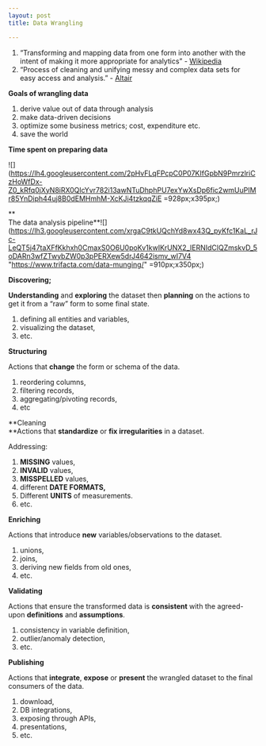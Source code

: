 ```yaml
---
layout: post
title: Data Wrangling

---
```

1. “Transforming and mapping data from one form into another with the intent of making it more appropriate for analytics” - [Wikipedia](https://en.wikipedia.org/wiki/Data_wrangling)
2. “Process of cleaning and unifying messy and complex data sets for easy access and analysis.” - [Altair](https://www.altair.com/what-is-data-wrangling/)

**Goals of wrangling data**

1. derive value out of data through analysis
2. make data-driven decisions
3. optimize some business metrics; cost, expenditure etc.
4. save the world

**Time spent on preparing data**

![](https://lh4.googleusercontent.com/2pHvFLqFPcpC0P07KIfGpbN9PmrzlriCzHoWfDx-Z0_kRfq0jXyN8iRX0QlcYvr782i13awNTuDhphPU7exYwXsDp6fic2wmUuPIMr85YnDiph44uj8B0dEMHmhM-XcKJi4tzkqqZiE =928px;x395px;)

**  
The data analysis pipeline**![](https://lh3.googleusercontent.com/xrgaC9tkUQchYd8wx43Q_pyKfc1KaL_rJc-LeQT5j47taXFfKkhxh0CmaxS0O6U0poKv1kwIKrUNX2_IERNIdClQZmskvD_5oDARn3wfZTwybZW0p3pPERXew5drJ4642ismv_wI7V4 "https://www.trifacta.com/data-munging/" =910px;x350px;)

**Discovering;**

**Understanding** and **exploring** the dataset then **planning** on the actions to get it from a “raw” form to some final state.

1. defining all entities and variables,
2. visualizing the dataset,
3. etc.

**Structuring**

Actions that **change** the form or schema of the data.

1. reordering columns,
2. filtering records,
3. aggregating/pivoting records,
4. etc

**Cleaning  
**Actions that **standardize** or **fix irregularities** in a dataset.

Addressing:

1. **MISSING** values,
2. **INVALID** values,
3. **MISSPELLED** values,
4. different **DATE FORMATS,**
5. Different **UNITS** of measurements.
6. etc.

**Enriching**

Actions that introduce **new** variables/observations to the dataset.

1. unions,
2. joins,
3. deriving new fields from old ones,
4. etc.

**Validating**

Actions that ensure the transformed data is **consistent** with the agreed-upon **definitions** and **assumptions**.

1. consistency in variable definition,
2. outlier/anomaly detection,
3. etc.

**Publishing**

Actions that **integrate**, **expose** or **present** the wrangled dataset to the final consumers of the data.

1. download,
2. DB integrations,
3. exposing through APIs,
4. presentations,
5. etc.